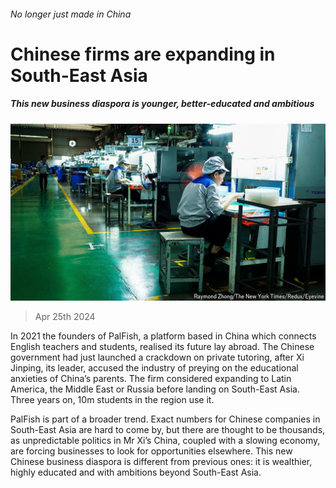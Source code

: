 ###### No longer just made in China

# Chinese firms are expanding in South-East Asia 

##### This new business diaspora is younger, better-educated and ambitious 

![image](images/20240427_ASP505.jpg) 

> Apr 25th 2024 

In 2021 the founders of PalFish, a platform based in China which connects English teachers and students, realised its future lay abroad. The Chinese government had just launched a crackdown on private tutoring, after Xi Jinping, its leader, accused the industry of preying on the educational anxieties of China’s parents. The firm considered expanding to Latin America, the Middle East or Russia before landing on South-East Asia. Three years on, 10m students in the region use it.

PalFish is part of a broader trend. Exact numbers for Chinese companies in South-East Asia are hard to come by, but there are thought to be thousands, as unpredictable politics in Mr Xi’s China, coupled with a slowing economy, are forcing businesses to look for opportunities elsewhere. This new Chinese business diaspora is different from previous ones: it is wealthier, highly educated and with ambitions beyond South-East Asia. 

